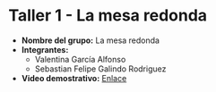 # Taller 1 - La mesa redonda

- **Nombre del grupo:** La mesa redonda
- **Integrantes:**
    - Valentina García Alfonso
    - Sebastian Felipe Galindo Rodriguez
- **Video demostrativo:** [Enlace]()
